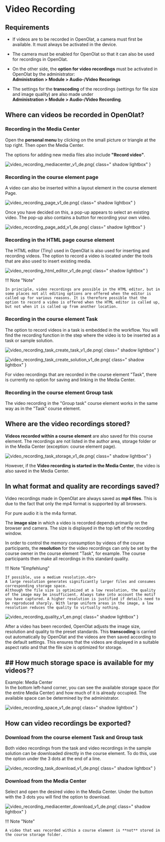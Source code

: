 # Video Recording

## Requirements

* If videos are to be recorded in OpenOlat, a camera must first be available. It must always be activated in the device.

* The camera must be enabled for OpenOlat so that it can also be used for recordings in OpenOlat.

* On the other side, the **option for video recordings** must be activated in OpenOlat by the administrator:<br>
**Administration > Module > Audio-/Video Recorings**

* The settings for the **transcoding** of the recordings (settings for file size and image quality) are also made under<br>
**Administration > Module > Audio-/Video Recording**.


## Where can videos be recorded in OpenOlat?

### Recording in the Media Center
 
Open the **personal menu** by clicking on the small picture or triangle at the top right.
Then open the Media Center.

The options for adding new media files also include **"Record video"**.

![video_recording_mediacenter_v1_de.png](assets/video_recording_mediacenter_v1_de.png){ class=" shadow lightbox" }


### Recording in the course element page

A video can also be inserted within a layout element in the course element Page.

![video_recording_page_v1_de.png](assets/video_recording_page_v1_de.png){ class=" shadow lightbox" }

Once you have decided on this, a pop-up appears to select an existing video. The pop-up also contains a button for recording your own video.

![video_recording_page_add_v1_de.png](assets/video_recording_page_add_v1_de.png){ class=" shadow lightbox" }


### Recording in the HTML page course element

The HTML editor (Tiny) used in OpenOlat is also used for inserting and recording videos. The option to record a video is located under the tools that are also used to insert existing media.

![video_recording_html_editor_v1_de.png](assets/video_recording_html_editor_v1_de.png){ class=" shadow lightbox" }


!!! Note "Note"

    In principle, video recordings are possible in the HTML editor, but in some places not all editing options are offered when the editor is called up for various reasons. It is therefore possible that the option to record a video is offered when the HTML editor is called up, but not when it is called up from another location. 



### Recording in the course element Task

The option to record videos in a task is embedded in the workflow. You will find the recording function in the step where the video is to be inserted as a task or sample solution.

![video_recording_task_create_task_v1_de.png](assets/video_recording_task_create_task_v1_de.png){ class=" shadow lightbox" }

![video_recording_task_create_solution_v1_de.png](assets/video_recording_task_create_solution_v1_de.png){ class=" shadow lightbox" }

For video recordings that are recorded in the course element "Task", there is currently no option for saving and linking in the Media Center.


### Recording in the course element Group task

The video recording in the "Group task" course element works in the same way as in the "Task" course element.



## Where are the video recordings stored?

**Videos recorded within a course element** are also saved for this course element.
The recordings are not listed in the author area, storage folder or in the Media Center (exception: course element page).

![video_recording_task_storage_v1_de.png](assets/video_recording_task_storage_v1_de.png){ class=" shadow lightbox" }

However, if the **Video recording is started in the Media Center**, the video is also saved in the Media Center.


## In what format and quality are recordings saved?

Video recordings made in OpenOlat are always saved as **mp4 files**. This is due to the fact that only the mp4 format is supported by all browsers.

For pure audio it is the m4a format.

The **image size** in which a video is recorded depends primarily on the browser and camera. The size is displayed in the top left of the recording window.

In order to control the memory consumption by videos of the course participants, the **resolution** for the video recordings can only be set by the course owner in the course element "Task", for example. The course participants then make all recordings in this standard quality. 

!!! Note "Empfehlung"

    If possible, use a medium resolution.<br>
    A large resolution generates significantly larger files and consumes corresponding storage space.
    Although the file size is optimized at a low resolution, the quality of the image may be insufficient. Always take into account the motif you have captured. A higher resolution is justified if details need to be reproduced sharply. With large uniform areas in the image, a low resolution reduces the quality to virtually nothing. 


![video_recording_quality_v1_en.png](assets/video_recording_quality_v1_en.png){ class=" shadow lightbox" }

After a video has been recorded, OpenOlat adjusts the image size, resolution and quality to the preset standards. This **transcoding** is carried out automatically by OpenOlat and the videos are then saved according to the default settings. This ensures that the videos are displayed in a suitable aspect ratio and that the file size is optimized for storage.


## ## How much storage space is available for my videos??

Example: Media Center<br>
In the bottom left-hand corner, you can see the available storage space (for the entire Media Center) and how much of it is already occupied. The available space can be determined by the administrator.

![video_recording_space_v1_de.png](assets/video_recording_space_v1_de.png){ class=" shadow lightbox" }


## How can video recordings be exported?


### Download from the course element Task and Group task

Both video recordings from the task and video recordings in the sample solution can be downloaded directly in the course element. To do this, use the option under the 3 dots at the end of a line.

![video_recording_task_download_v1_de.png](assets/video_recording_task_download_v1_de.png){ class=" shadow lightbox" }


### Download from the Media Center

Select and open the desired video in the Media Center. Under the button with the 3 dots you will find the option to download.

![video_recording_mediacenter_download_v1_de.png](assets/video_recording_mediacenter_download_v1_de.png){ class=" shadow lightbox" }

!!! Note "Note"

    A video that was recorded within a course element is **not** stored in the course storage folder.
